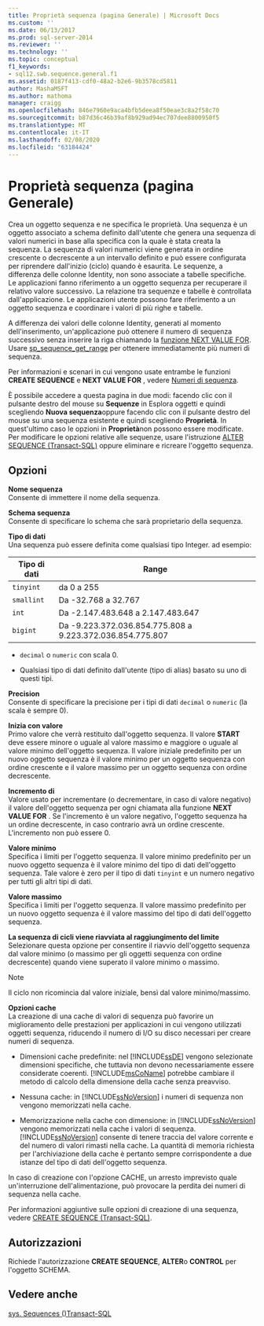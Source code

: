 ```yaml
---
title: Proprietà sequenza (pagina Generale) | Microsoft Docs
ms.custom: ''
ms.date: 06/13/2017
ms.prod: sql-server-2014
ms.reviewer: ''
ms.technology: ''
ms.topic: conceptual
f1_keywords:
- sql12.swb.sequence.general.f1
ms.assetid: 0187f413-cdf0-48a2-b2e6-9b3578cd5811
author: MashaMSFT
ms.author: mathoma
manager: craigg
ms.openlocfilehash: 846e7960e9aca4bfb5deea8f50eae3c8a2f58c70
ms.sourcegitcommit: b87d36c46b39af8b929ad94ec707dee8800950f5
ms.translationtype: MT
ms.contentlocale: it-IT
ms.lasthandoff: 02/08/2020
ms.locfileid: "63184424"
---
```

# <a name="sequence-properties-general-page"></a>Proprietà sequenza (pagina Generale)
  Crea un oggetto sequenza e ne specifica le proprietà. Una sequenza è un oggetto associato a schema definito dall'utente che genera una sequenza di valori numerici in base alla specifica con la quale è stata creata la sequenza. La sequenza di valori numerici viene generata in ordine crescente o decrescente a un intervallo definito e può essere configurata per riprendere dall'inizio (ciclo) quando è esaurita. Le sequenze, a differenza delle colonne Identity, non sono associate a tabelle specifiche. Le applicazioni fanno riferimento a un oggetto sequenza per recuperare il relativo valore successivo. La relazione tra sequenze e tabelle è controllata dall'applicazione. Le applicazioni utente possono fare riferimento a un oggetto sequenza e coordinare i valori di più righe e tabelle.  
  
 A differenza dei valori delle colonne Identity, generati al momento dell'inserimento, un'applicazione può ottenere il numero di sequenza successivo senza inserire la riga chiamando la [funzione NEXT VALUE FOR](/sql/t-sql/functions/next-value-for-transact-sql). Usare [sp_sequence_get_range](/sql/relational-databases/system-stored-procedures/sp-sequence-get-range-transact-sql) per ottenere immediatamente più numeri di sequenza.  
  
 Per informazioni e scenari in cui vengono usate entrambe le funzioni **CREATE SEQUENCE** e **NEXT VALUE FOR** , vedere [Numeri di sequenza](sequence-numbers.md).  
  
 È possibile accedere a questa pagina in due modi: facendo clic con il pulsante destro del mouse su **Sequenze** in Esplora oggetti e quindi scegliendo **Nuova sequenza**oppure facendo clic con il pulsante destro del mouse su una sequenza esistente e quindi scegliendo **Proprietà**. In quest'ultimo caso le opzioni in **Proprietà**non possono essere modificate. Per modificare le opzioni relative alle sequenze, usare l'istruzione [ALTER SEQUENCE &#40;Transact-SQL&#41;](/sql/t-sql/statements/alter-sequence-transact-sql) oppure eliminare e ricreare l'oggetto sequenza.  
  
## <a name="options"></a>Opzioni  
 **Nome sequenza**  
 Consente di immettere il nome della sequenza.  
  
 **Schema sequenza**  
 Consente di specificare lo schema che sarà proprietario della sequenza.  
  
 **Tipo di dati**  
 Una sequenza può essere definita come qualsiasi tipo Integer. ad esempio:  
  
|Tipo di dati|Range|  
|---------------|-----------|  
|`tinyint`|da 0 a 255|  
|`smallint`|Da -32.768 a 32.767|  
|`int`|Da -2.147.483.648 a 2.147.483.647|  
|`bigint`|Da -9.223.372.036.854.775.808 a 9.223.372.036.854.775.807|  
  
-   
  `decimal` o `numeric` con scala 0.  
  
-   Qualsiasi tipo di dati definito dall'utente (tipo di alias) basato su uno di questi tipi.  
  
 **Precision**  
 Consente di specificare la precisione per i tipi di dati `decimal` o `numeric` (la scala è sempre 0).  
  
 **Inizia con valore**  
 Primo valore che verrà restituito dall'oggetto sequenza. Il valore **START** deve essere minore o uguale al valore massimo e maggiore o uguale al valore minimo dell'oggetto sequenza. Il valore iniziale predefinito per un nuovo oggetto sequenza è il valore minimo per un oggetto sequenza con ordine crescente e il valore massimo per un oggetto sequenza con ordine decrescente.  
  
 **Incremento di**  
 Valore usato per incrementare (o decrementare, in caso di valore negativo) il valore dell'oggetto sequenza per ogni chiamata alla funzione **NEXT VALUE FOR** . Se l'incremento è un valore negativo, l'oggetto sequenza ha un ordine decrescente, in caso contrario avrà un ordine crescente. L'incremento non può essere 0.  
  
 **Valore minimo**  
 Specifica i limiti per l'oggetto sequenza. Il valore minimo predefinito per un nuovo oggetto sequenza è il valore minimo del tipo di dati dell'oggetto sequenza. Tale valore è zero per il tipo di dati `tinyint` e un numero negativo per tutti gli altri tipi di dati.  
  
 **Valore massimo**  
 Specifica i limiti per l'oggetto sequenza. Il valore massimo predefinito per un nuovo oggetto sequenza è il valore massimo del tipo di dati dell'oggetto sequenza.  
  
 **La sequenza di cicli viene riavviata al raggiungimento del limite**  
 Selezionare questa opzione per consentire il riavvio dell'oggetto sequenza dal valore minimo (o massimo per gli oggetti sequenza con ordine decrescente) quando viene superato il valore minimo o massimo.  
  
> [!NOTE]  
>  Il ciclo non ricomincia dal valore iniziale, bensì dal valore minimo/massimo.  
  
 **Opzioni cache**  
 La creazione di una cache di valori di sequenza può favorire un miglioramento delle prestazioni per applicazioni in cui vengono utilizzati oggetti sequenza, riducendo il numero di I/O su disco necessari per creare numeri di sequenza.  
  
-   Dimensioni cache predefinite: nel [!INCLUDE[ssDE](../../includes/ssde-md.md)] vengono selezionate dimensioni specifiche, che tuttavia non devono necessariamente essere considerate coerenti. [!INCLUDE[msCoName](../../includes/msconame-md.md)] potrebbe cambiare il metodo di calcolo della dimensione della cache senza preavviso.  
  
-   Nessuna cache: in [!INCLUDE[ssNoVersion](../../../includes/ssnoversion-md.md)] i numeri di sequenza non vengono memorizzati nella cache.  
  
-   Memorizzazione nella cache con dimensione: in [!INCLUDE[ssNoVersion](../../../includes/ssnoversion-md.md)] vengono memorizzati nella cache i valori di sequenza. 
  [!INCLUDE[ssNoVersion](../../../includes/ssnoversion-md.md)] consente di tenere traccia del valore corrente e del numero di valori rimasti nella cache. La quantità di memoria richiesta per l'archiviazione della cache è pertanto sempre corrispondente a due istanze del tipo di dati dell'oggetto sequenza.  
  
 In caso di creazione con l'opzione CACHE, un arresto imprevisto quale un'interruzione dell'alimentazione, può provocare la perdita dei numeri di sequenza nella cache.  
  
 Per informazioni aggiuntive sulle opzioni di creazione di una sequenza, vedere [CREATE SEQUENCE &#40;Transact-SQL&#41;](/sql/t-sql/statements/create-sequence-transact-sql).  
  
## <a name="permissions"></a>Autorizzazioni  
 Richiede l'autorizzazione **CREATE SEQUENCE**, **ALTER**o **CONTROL** per l'oggetto SCHEMA.  
  
## <a name="see-also"></a>Vedere anche  
 [sys. Sequences &#40;&#41;Transact-SQL](/sql/relational-databases/system-catalog-views/sys-sequences-transact-sql)  
  
  
